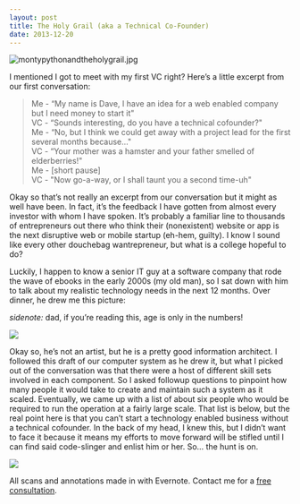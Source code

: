 ```yaml
---
layout: post
title: The Holy Grail (aka a Technical Co-Founder)
date: 2013-12-20
---
```


![montypythonandtheholygrail.jpg](http://postachio-images.s3-website-us-east-1.amazonaws.com/5ea097749a59260deab4d641abb3d3b2.jpg)

I mentioned I got to meet with my first VC right? Here’s a little excerpt from our first conversation:

> Me - “My name is Dave, I have an idea for a web enabled company but I need money to start it"  
VC - “Sounds interesting, do you have a technical cofounder?"  
Me - “No, but I think we could get away with a project lead for the first several months because..."  
VC - “Your mother was a hamster and your father smelled of elderberries!"  
Me - [short pause]  
VC - "Now go-a-way, or I shall taunt you a second time-uh"

Okay so that’s not really an excerpt from our conversation but it might as well have been. In fact, it’s the feedback I have gotten from almost every investor with whom I have spoken. It’s probably a familiar line to thousands of entrepreneurs out there who think their (nonexistent) website or app is the next disruptive web or mobile startup (eh-hem, guilty). I know I sound like every other douchebag wantrepreneur, but what is a college hopeful to do?

Luckily, I happen to know a senior IT guy at a software company that rode the wave of ebooks in the early 2000s (my old man), so I sat down with him to talk about my realistic technology needs in the next 12 months. Over dinner, he drew me this picture:

_sidenote:_ dad, if you’re reading this, age is only in the numbers!

![](http://postachio-images.s3-website-us-east-1.amazonaws.com/0a5f1c16adeaee640e2ad6be3a511caa.jpg)

Okay so, he’s not an artist, but he is a pretty good information architect. I followed this draft of our computer system as he drew it, but what I picked out of the conversation was that there were a host of different skill sets involved in each component. So I asked followup questions to pinpoint how many people it would take to create and maintain such a system as it scaled. Eventually, we came up with a list of about six people who would be required to run the operation at a fairly large scale. That list is below, but the real point here is that you can’t start a technology enabled business without a technical cofounder. In the back of my head, I knew this, but I didn’t want to face it because it means my efforts to move forward will be stifled until I can find said code-slinger and enlist him or her.
So… the hunt is on.

![](http://postachio-images.s3-website-us-east-1.amazonaws.com/ae903c147a3a8a3d006d2a621cbb77fd.jpg)

All scans and annotations made in with Evernote. Contact me for a [free consultation](mailto:dave@godownwind.co).
